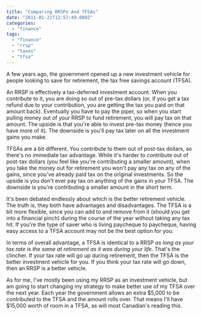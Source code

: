 ```yaml
---
title: "Comparing RRSPs And TFSAs"
date: "2011-01-21T12:57:49.000Z"
categories: 
  - "finance"
tags: 
  - "finance"
  - "rrsp"
  - "taxes"
  - "tfsa"
---
```


A few years ago, the government opened up a new investment vehicle for people looking to save for retirement, the tax free savings account (TFSA).

An RRSP is effectively a tax-deferred investment account. When you contribute to it, you are doing so out of pre-tax dollars (or, if you get a tax refund due to your contribution, you are getting the tax you paid on that amount back). Eventually you have to pay the piper, so when you start pulling money out of your RRSP to fund retirement, you will pay tax on that amount. The upside is that you're able to invest pre-tax money (hence you have more of it). The downside is you'll pay tax later on all the investment gains you make.

TFSAs are a bit different. You contribute to them out of post-tax dollars, so there's no immediate tax advantage. While it's harder to contribute out of post-tax dollars (you feel like you're contributing a smaller amount), when you take the money out for retirement you won't pay any tax on any of the gains, since you've already paid tax on the original investments. So the upside is you don't ever pay tax on anything of the gains in your TFSA. The downside is you're contributing a smaller amount in the short term.

It's been debated endlessly about which is the better retirement vehicle. The truth is, they both have advantages and disadvantages. The TFSA is a bit more flexible, since you can add to and remove from it (should you get into a financial pinch) during the course of the year without taking any tax hit. If you're the type of saver who is living paycheque to paycheque, having easy access to a TFSA account may not be the best option for you.

In terms of overall advantage, a TFSA is identical to a RRSP _as long as your tax rate is the same at retirement as it was during your life_. That's the clincher. If your tax rate will go up during retirement, then the TFSA is the better investment vehicle for you. If you think your tax rate will go down, then an RRSP is a better vehicle.

As for me, I've mostly been using my RRSP as an investment vehicle, but am going to start changing my strategy to make better use of my TFSA over the next year. Each year the government allows an extra $5,000 to be contributed to the TFSA and the amount rolls over. That means I'll have $15,000 worth of room in a TFSA, as will most Canadian's reading this.
